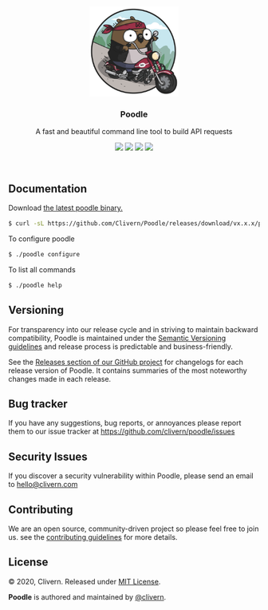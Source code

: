<p align="center">
    <img src="/assets/gopher1.png" width="180" />
    <h3 align="center">Poodle</h3>
    <p align="center">A fast and beautiful command line tool to build API requests</p>
    <p align="center">
        <a href="https://travis-ci.com/Clivern/Poodle"><img src="https://travis-ci.com/Clivern/Poodle.svg?branch=master"></a>
        <a href="https://github.com/Clivern/Poodle/releases"><img src="https://img.shields.io/badge/Version-v0.0.1-red.svg"></a>
        <a href="https://goreportcard.com/report/github.com/Clivern/Poodle"><img src="https://goreportcard.com/badge/github.com/clivern/Poodle?v=0.0.1"></a>
        <a href="https://github.com/Clivern/Poodle/blob/master/LICENSE"><img src="https://img.shields.io/badge/LICENSE-MIT-orange.svg"></a>
    </p>
</p>
<br/>


## Documentation

Download [the latest poodle binary.](https://github.com/Clivern/Poodle/releases)

```zsh
$ curl -sL https://github.com/Clivern/Poodle/releases/download/vx.x.x/poodle_x.x.x_OS.tar.gz | tar xz
```

To configure poodle

```zsh
$ ./poodle configure
```

To list all commands

```zsh
$ ./poodle help
```


## Versioning

For transparency into our release cycle and in striving to maintain backward compatibility, Poodle is maintained under the [Semantic Versioning guidelines](https://semver.org/) and release process is predictable and business-friendly.

See the [Releases section of our GitHub project](https://github.com/clivern/poodle/releases) for changelogs for each release version of Poodle. It contains summaries of the most noteworthy changes made in each release.


## Bug tracker

If you have any suggestions, bug reports, or annoyances please report them to our issue tracker at https://github.com/clivern/poodle/issues


## Security Issues

If you discover a security vulnerability within Poodle, please send an email to [hello@clivern.com](mailto:hello@clivern.com)


## Contributing

We are an open source, community-driven project so please feel free to join us. see the [contributing guidelines](CONTRIBUTING.md) for more details.


## License

© 2020, Clivern. Released under [MIT License](https://opensource.org/licenses/mit-license.php).

**Poodle** is authored and maintained by [@clivern](http://github.com/clivern).
